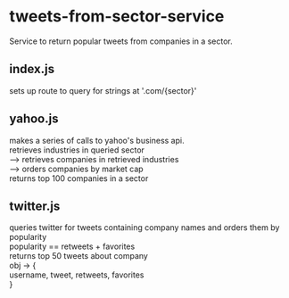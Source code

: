 # tweets-from-sector-service
Service to return popular tweets from companies in a sector.

index.js
--------
sets up route to query for strings at '.com/{sector}'

yahoo.js
--------
makes a series of calls to yahoo's business api.<br>
  retrieves industries in queried sector<br>
  --> retrieves companies in retrieved industries<br>
      --> orders companies by market cap<br>
returns top 100 companies in a sector
      
twitter.js
----------
queries twitter for tweets containing company names and orders them by popularity<br>
  popularity == retweets + favorites<br>
returns top 50 tweets about company<br>
  obj -> {<br>
    username, tweet, retweets, favorites<br>
    }
